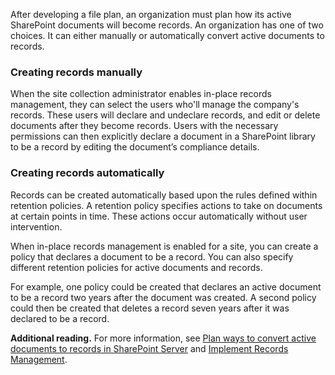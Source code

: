 After developing a file plan, an organization must plan how its active SharePoint documents will become records. An organization has one of two choices. It can either manually or automatically convert active documents to records.

### Creating records manually

When the site collection administrator enables in-place records management, they can select the users who'll manage the company's records. These users will declare and undeclare records, and edit or delete documents after they become records. Users with the necessary permissions can then explicitly declare a document in a SharePoint library to be a record by editing the document’s compliance details.

### Creating records automatically

Records can be created automatically based upon the rules defined within retention policies. A retention policy specifies actions to take on documents at certain points in time. These actions occur automatically without user intervention.

When in-place records management is enabled for a site, you can create a policy that declares a document to be a record. You can also specify different retention policies for active documents and records.

For example, one policy could be created that declares an active document to be a record two years after the document was created. A second policy could then be created that deletes a record seven years after it was declared to be a record.

**Additional reading.** For more information, see [Plan ways to convert active documents to records in SharePoint Server](https://docs.microsoft.com/SharePoint/governance/plan-how-records-are-collected?azure-portal=true) and [Implement Records Management](https://support.office.com/article/implement-records-management-0bfe419e-eb1d-421a-becd-5be9fed1e479?azure-portal=true).
